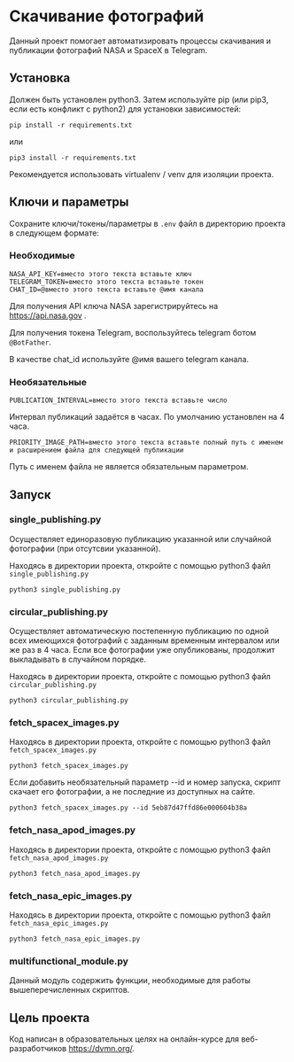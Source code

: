 # Скачивание фотографий

Данный проект помогает автоматизировать процессы скачивания и публикации фотографий NASA и SpaceX в Telegram.


## Установка

Должен быть установлен python3.
Затем используйте pip (или pip3, если есть конфликт с python2) для установки зависимостей:

```
pip install -r requirements.txt
```

или

```
pip3 install -r requirements.txt
```

Рекомендуется использовать virtualenv / venv для изоляции проекта.


## Ключи и параметры

Сохраните ключи/токены/параметры в `.env` файл в директорию проекта в следующем формате:


### Необходимые

```
NASA_API_KEY=вместо этого текста вставьте ключ
TELEGRAM_TOKEN=вместо этого текста вставьте токен
CHAT_ID=@вместо этого текста вставьте @имя канала
```

Для получения API ключа NASA зарегистрируйтесь на https://api.nasa.gov .

Для получения токена Telegram, воспользуйтесь telegram ботом `@BotFather`.

В качестве chat_id используйте @имя вашего telegram канала.


### Необязательные

```
PUBLICATION_INTERVAL=вместо этого текста вставьте число
```

Интервал публикаций задаётся в часах. По умолчанию установлен на 4 часа.

```
PRIORITY_IMAGE_PATH=вместо этого текста вставьте полный путь с именем и расширением файла для следующей публикации
```

Путь с именем файла не является обязательным параметром.


## Запуск


### single_publishing.py

Осуществляет единоразовую публикацию указанной или случайной фотографии (при отсутсвии указанной).

Находясь в директории проекта, откройте с помощью python3 файл `single_publishing.py`

```
python3 single_publishing.py
```


### circular_publishing.py

Осуществляет автоматическую постепенную публикацию по одной всех имеющихся фотографий с заданным временным интервалом или же раз в 4 часа. Если все фотографии уже опубликованы, продолжит выкладывать в случайном порядке.

Находясь в директории проекта, откройте с помощью python3 файл `circular_publishing.py`

```
python3 circular_publishing.py
```


### fetch_spacex_images.py

Находясь в директории проекта, откройте с помощью python3 файл `fetch_spacex_images.py`

```
python3 fetch_spacex_images.py
```

Если добавить необязательный параметр --id и номер запуска, скрипт скачает его фотографии, а не последние из доступных на сайте.

```
python3 fetch_spacex_images.py --id 5eb87d47ffd86e000604b38a
```


### fetch_nasa_apod_images.py

Находясь в директории проекта, откройте с помощью python3 файл `fetch_nasa_apod_images.py`

```
python3 fetch_nasa_apod_images.py
```


### fetch_nasa_epic_images.py

Находясь в директории проекта, откройте с помощью python3 файл `fetch_nasa_epic_images.py`

```
python3 fetch_nasa_epic_images.py
```


### multifunctional_module.py

Данный модуль содержить функции, необходимые для работы вышеперечисленных скриптов.


## Цель проекта

Код написан в образовательных целях на онлайн-курсе для веб-разработчиков https://dvmn.org/.